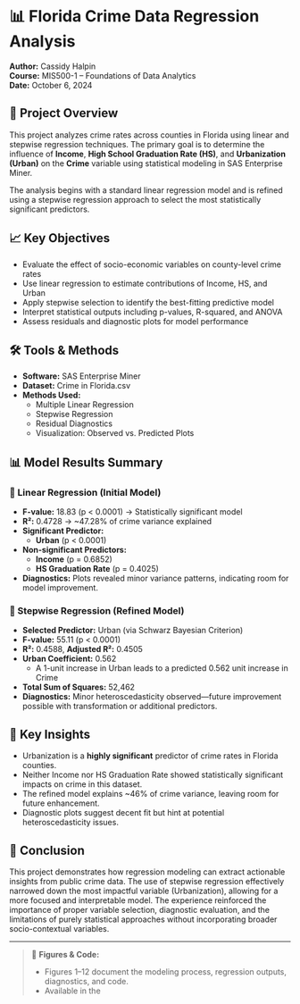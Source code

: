 # 📊 Florida Crime Data Regression Analysis

**Author:** Cassidy Halpin  
**Course:** MIS500-1 – Foundations of Data Analytics  
**Date:** October 6, 2024  

## 🧾 Project Overview

This project analyzes crime rates across counties in Florida using linear and stepwise regression techniques. The primary goal is to determine the influence of **Income**, **High School Graduation Rate (HS)**, and **Urbanization (Urban)** on the **Crime** variable using statistical modeling in SAS Enterprise Miner.

The analysis begins with a standard linear regression model and is refined using a stepwise regression approach to select the most statistically significant predictors.

## 📈 Key Objectives

- Evaluate the effect of socio-economic variables on county-level crime rates  
- Use linear regression to estimate contributions of Income, HS, and Urban  
- Apply stepwise selection to identify the best-fitting predictive model  
- Interpret statistical outputs including p-values, R-squared, and ANOVA  
- Assess residuals and diagnostic plots for model performance  

## 🛠 Tools & Methods

- **Software:** SAS Enterprise Miner  
- **Dataset:** Crime in Florida.csv  
- **Methods Used:**
  - Multiple Linear Regression  
  - Stepwise Regression  
  - Residual Diagnostics  
  - Visualization: Observed vs. Predicted Plots  

## 📊 Model Results Summary

### 🔹 Linear Regression (Initial Model)
- **F-value:** 18.83 (p < 0.0001) → Statistically significant model  
- **R²:** 0.4728 → ~47.28% of crime variance explained  
- **Significant Predictor:**  
  - **Urban** (p < 0.0001)  
- **Non-significant Predictors:**  
  - **Income** (p = 0.6852)  
  - **HS Graduation Rate** (p = 0.4025)  
- **Diagnostics:** Plots revealed minor variance patterns, indicating room for model improvement.

### 🔹 Stepwise Regression (Refined Model)
- **Selected Predictor:** Urban (via Schwarz Bayesian Criterion)
- **F-value:** 55.11 (p < 0.0001)  
- **R²:** 0.4588, **Adjusted R²:** 0.4505  
- **Urban Coefficient:** 0.562  
  - A 1-unit increase in Urban leads to a predicted 0.562 unit increase in Crime  
- **Total Sum of Squares:** 52,462  
- **Diagnostics:** Minor heteroscedasticity observed—future improvement possible with transformation or additional predictors.

## 🧠 Key Insights

- Urbanization is a **highly significant** predictor of crime rates in Florida counties.  
- Neither Income nor HS Graduation Rate showed statistically significant impacts on crime in this dataset.  
- The refined model explains ~46% of crime variance, leaving room for future enhancement.  
- Diagnostic plots suggest decent fit but hint at potential heteroscedasticity issues.

## 📌 Conclusion

This project demonstrates how regression modeling can extract actionable insights from public crime data. The use of stepwise regression effectively narrowed down the most impactful variable (Urbanization), allowing for a more focused and interpretable model. The experience reinforced the importance of proper variable selection, diagnostic evaluation, and the limitations of purely statistical approaches without incorporating broader socio-contextual variables.

---

> 📂 **Figures & Code:**  
> - Figures 1–12 document the modeling process, regression outputs, diagnostics, and code.  
> - Available in the 

